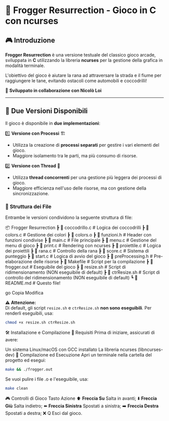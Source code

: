 # 🐸 Frogger Resurrection - Gioco in C con ncurses

## 🎮 Introduzione  

**Frogger Resurrection** è una versione testuale del classico gioco arcade, sviluppata in **C** utilizzando la libreria **ncurses** per la gestione della grafica in modalità terminale.  

L'obiettivo del gioco è aiutare la rana ad attraversare la strada e il fiume per raggiungere le tane, evitando ostacoli come automobili e coccodrilli!  

🔹 **Sviluppato in collaborazione con Nicolò Loi**  

---

## 🔄 Due Versioni Disponibili  

Il gioco è disponibile in **due implementazioni**:  

1️⃣ **Versione con Processi** 🏗️  
   - Utilizza la creazione di **processi separati** per gestire i vari elementi del gioco.  
   - Maggiore isolamento tra le parti, ma più consumo di risorse.  

2️⃣ **Versione con Thread** 🔄  
   - Utilizza **thread concorrenti** per una gestione più leggera dei processi di gioco.  
   - Maggiore efficienza nell'uso delle risorse, ma con gestione della sincronizzazione.  

### 📂 Struttura dei File  

Entrambe le versioni condividono la seguente struttura di file:  

📦 Frogger Resurrection ┣ 📜 coccodrillo.c # Logica dei coccodrilli ┣ 📜 colors.c # Gestione dei colori ┣ 📜 colors.o
┣ 📜 funzioni.h # Header con funzioni condivise ┣ 📜 main.c # File principale ┣ 📜 menu.c # Gestione del menu di gioco ┣ 📜 print.c # Rendering con ncurses ┣ 📜 proiettile.c # Logica dei proiettili ┣ 📜 rana.c # Controllo della rana ┣ 📜 score.c # Sistema di punteggio ┣ 📜 start.c # Logica di avvio del gioco ┣ 📜 preProcessing.h # Pre-elaborazione delle risorse ┣ 📜 Makefile # Script per la compilazione ┣ 📜 frogger.out # Eseguibile del gioco ┣ 📜 resize.sh # Script di ridimensionamento (NON eseguibile di default) ┣ 📜 ctrResize.sh # Script di controllo del ridimensionamento (NON eseguibile di default) ┗ 📜 README.md # Questo file!

go
Copia
Modifica

⚠️ **Attenzione:**  
Di default, gli script `resize.sh` e `ctrResize.sh` **non sono eseguibili**. Per renderli eseguibili, usa:  

```sh
chmod +x resize.sh ctrResize.sh
```
🛠️ Installazione e Compilazione
🔹 Requisiti
Prima di iniziare, assicurati di avere:

Un sistema Linux/macOS con GCC installato
La libreria ncurses (libncurses-dev)
🔹 Compilazione ed Esecuzione
Apri un terminale nella cartella del progetto ed esegui:

```sh
make && ./frogger.out
```
Se vuoi pulire i file .o e l'eseguibile, usa:

```sh
make clean
```
🎮 Controlli di Gioco
Tasto	Azione
⬆️ **Freccia Su**	Salta in avanti; 
⬇️ **Freccia Giù**	Salta indietro; 
⬅️ **Freccia Sinistra**	Spostati a sinistra; 
➡️ **Freccia Destra**	Spostati a destra; 
❌ Q	Esci dal gioco.
